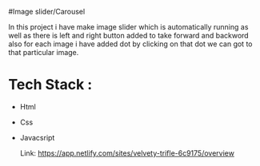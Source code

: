 #Image slider/Carousel

In this project i have make image slider which is automatically running 
as well as there is left and right button added to take forward and backword
also for each image i have added dot by clicking on that dot we can got to that particular image.


# Tech Stack :
- Html
- Css
- Javacsript

  Link: https://app.netlify.com/sites/velvety-trifle-6c9175/overview

